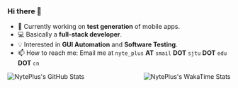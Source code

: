 ### Hi there 👋

<!--
**NytePlus/NytePlus** is a ✨ _special_ ✨ repository because its `README.md` (this file) appears on your GitHub profile.

Here are some ideas to get you started:

- 🔭 I’m currently working on ...
- 🌱 I’m currently learning ...
- 👯 I’m looking to collaborate on ...
- 🤔 I’m looking for help with ...
- 💬 Ask me about ...
- 📫 How to reach me: ...
- 😄 Pronouns: ...
- ⚡ Fun fact: ...
-->

- 🔭 Currently working on **test generation** of mobile apps.
- 💻 Basically a **full-stack developer**.
- 💡 Interested in **GUI Automation** and **Software Testing**.
- 📫 How to reach me: Email me at `nyte_plus` **AT** `smail` **DOT** `sjtu` **DOT** `edu` **DOT** `cn`

<div style="display: flex; flex-direction: row; justify-content: space-between; width: 100%;">
  <img src="https://github-readme-stats.vercel.app/api/top-langs/?username=NytePlus&theme=transparent&show_icons=true&hide_border=true&layout=compact&langs_count=10" alt="NytePlus's GitHub Stats" />
  
  <img src="https://github-readme-stats.vercel.app/api/wakatime?username=NytePlus&layout=compact&langs_count=10&theme=transparent&show_icons=true&hide_border=true" alt="NytePlus's WakaTime Stats" />
</div>
